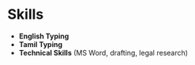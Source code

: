 # Skills
- **English Typing**
- **Tamil Typing**
- **Technical Skills** (MS Word, drafting, legal research)

